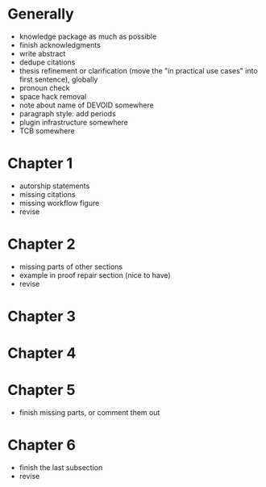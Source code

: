 

# Generally

- knowledge package as much as possible
- finish acknowledgments
- write abstract
- dedupe citations
- thesis refinement or clarification (move the "in practical use cases" into first sentence), globally
- pronoun check
- space hack removal
- note about name of DEVOID somewhere
- paragraph style: add periods
- plugin infrastructure somewhere
- TCB somewhere

# Chapter 1

- autorship statements
- missing citations
- missing workflow figure
- revise

# Chapter 2

- missing parts of other sections
- example in proof repair section (nice to have)
- revise

# Chapter 3

# Chapter 4

# Chapter 5

- finish missing parts, or comment them out

# Chapter 6

- finish the last subsection
- revise
